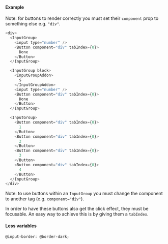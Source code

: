 #### Example

Note: for buttons to render correctly you must set their `component` prop to something else e.g. `"div"`.

```js
<div>
  <InputGroup>
    <input type="number" />
    <Button component="div" tabIndex={0}>
      Done
    </Button>
  </InputGroup>

  <InputGroup block>
    <InputGroupAddon>
      $
    </InputGroupAddon>
    <input type="number" />
    <Button component="div" tabIndex={0}>
      Done
    </Button>
  </InputGroup>

  <InputGroup>
    <Button component="div" tabIndex={0}>
      1
    </Button>
    <Button component="div" tabIndex={0}>
      2
    </Button>
    <Button component="div" tabIndex={0}>
      3
    </Button>
    <Button component="div" tabIndex={0}>
      4
    </Button>
  </InputGroup>
</div>
```

Note: to use buttons within an `InputGroup` you must change the component to another tag (e.g. `component="div"`).

In order to have these buttons also get the click effect, they must be focusable. An easy way to achieve this is by giving them a `tabIndex`.

#### Less variables

```less
@input-border: @border-dark;
```
